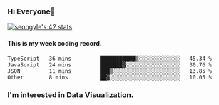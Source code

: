 ### Hi Everyone👋

[![seongyle's 42 stats](https://badge42.vercel.app/api/v2/cl260u6td000609l4p4inxynw/stats?cursusId=21&coalitionId=86)](https://github.com/JaeSeoKim/badge42)

#### This is my week coding record.

<!--START_SECTION:waka-->

```text
TypeScript   36 mins         ███████████▒░░░░░░░░░░░░░   45.34 %
JavaScript   24 mins         ███████▓░░░░░░░░░░░░░░░░░   30.76 %
JSON         11 mins         ███▒░░░░░░░░░░░░░░░░░░░░░   13.85 %
Other        8 mins          ██▓░░░░░░░░░░░░░░░░░░░░░░   10.05 %
```

<!--END_SECTION:waka-->

### I'm interested in Data Visualization.

<!--
**YeonSeong-Lee/YeonSeong-Lee** is a ✨ _special_ ✨ repository because its `README.md` (this file) appears on your GitHub profile.

Here are some ideas to get you started:

- 🔭 I’m currently working on ...
- 🌱 I’m currently learning ...
- 👯 I’m looking to collaborate on ...
- 🤔 I’m looking for help with ...
- 💬 Ask me about ...
- 📫 How to reach me: ...
- 😄 Pronouns: ...
- ⚡ Fun fact: ...
-->
